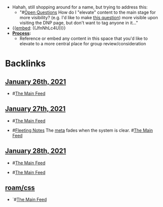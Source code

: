 - Hahah, still shopping around for a name, but trying to address this:
    - "#[Open Questions](<Open Questions.md>) How do I "elevate" content to the main stage for more visibility? (e.g. I'd like to make [this question](((jteC3b2n_)))) more visible upon visiting the DNP page, but don't want to tag anyone in it..."
- {{[embed](<embed.md>): ((JfnNhLc4U))}}
- **[Process](<Process.md>):**
    - Reference or embed any content in this space that you'd like to elevate to a more central place for group review/consideration

# Backlinks
## [January 26th, 2021](<January 26th, 2021.md>)
- #[The Main Feed](<The Main Feed.md>)

## [January 27th, 2021](<January 27th, 2021.md>)
- #[The Main Feed](<The Main Feed.md>)

- #[Fleeting Notes](<Fleeting Notes.md>) The [meta](<meta.md>) fades when the system is clear. #[The Main Feed](<The Main Feed.md>)

## [January 28th, 2021](<January 28th, 2021.md>)
- #[The Main Feed](<The Main Feed.md>)

- #[The Main Feed](<The Main Feed.md>)

## [roam/css](<roam/css.md>)
- `#[The Main Feed](<The Main Feed.md>)

